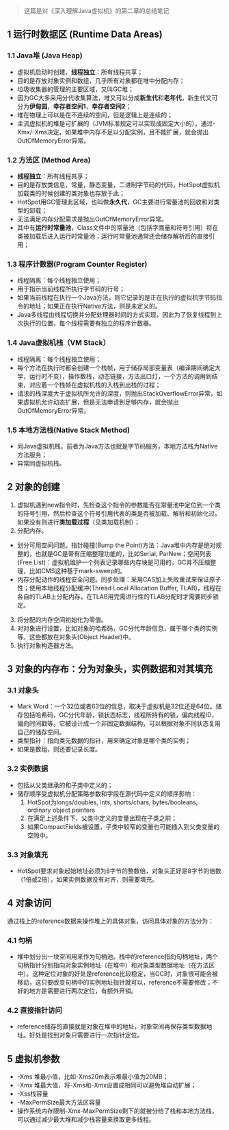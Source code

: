 > 这篇是对《深入理解Java虚拟机》的第二章的总结笔记

## 1 运行时数据区 (Runtime Data Areas)
### 1.1 Java堆  (Java Heap)

* 虚拟机启动时创建，**线程独立**：所有线程共享；
* 目的是存放对象实例和数组，几乎所有对象都在堆中分配内存；
* 垃圾收集器的管理的主要区域，又叫GC堆；
* 因为GC大多采用分代收集算法，堆又可以分成**新生代**和**老年代**，新生代又可分为**伊甸园**，**幸存者空间1**，**幸存者空间2**；
* 堆在物理上可以是在不连续的空间，但是逻辑上是连续的；
* 主流虚拟机的堆是可扩展的（JVM标准规定可以实现成固定大小的），通过-Xmx/-Xms决定，如果堆中内存不足以分配实例，且不能扩展，就会抛出OutOfMemoryError异常。

<!--more-->

### 1.2 方法区 (Method Area)

* **线程独立**：所有线程共享；
* 目的是存放类信息，常量，静态变量，二进制字节码的代码，HotSpot虚拟机加载类的时候创建的类对象也存放于此；
* HotSpot用GC管理此区域，也叫做**永久代**，GC主要进行常量池的回收和对类型的卸载；
* 无法满足内存分配需求是抛出OutOfMemoryError异常。
* 其中有**运行时常量池**，Class文件中的常量池（包括字面量和符号引用）将在类被加载后进入运行时常量池；运行时常量池通常还会储存解析后的直接引用；

### 1.3 程序计数器(Program Counter Register)

* 线程隔离：每个线程独立使用；
* 用于指示当前线程所执行字节码的行号；
* 如果当前线程在执行一个Java方法，则它记录的是正在执行的虚拟机字节码指令的地址；如果正在执行Native方法，则是未定义的。
* Java多线程由线程切换并分配处理器时间的方式实现，因此为了恢复线程到上次执行的位置，每个线程需要有独立的程序计数器。

### 1.4 Java虚拟机栈（VM Stack）

* 线程隔离：每个线程独立使用；
* 每个方法在执行时都会创建一个栈帧，用于储存局部变量表（编译期间确定大学，运行时不变），操作数栈，动态链接，方法出口灯，一个方法的调用到结束，对应着一个栈帧在虚拟机栈的入栈到出栈的过程；
* 请求的栈深度大于虚拟机所允许的深度，则抛出StackOverflowError异常，如果虚拟机允许动态扩展，但是无法申请到足够内存，就会抛出OutOfMemoryError异常。

### 1.5 本地方法栈(Native Stack Method)

* 同Java虚拟机栈，前者为Java方法也就是字节码服务，本地方法栈为Native方法服务；
* 异常同虚拟机栈。

## 2 对象的创建

1. 虚拟机遇到new指令时，先检查这个指令的参数能否在常量池中定位到一个类的符号引用，然后检查这个符号引用代表的类是否被加载、解析和初始化过。如果没有则进行**类加载过程**（见类加载机制）；
2. 分配内存。
  * 划分可用空间问题。指针碰撞(Bump the Point)方法：Java堆中内存是绝对规整的，也就是GC是带有压缩整理功能的，比如Serial, ParNew；空闲列表(Free List)：虚拟机维护一个列表记录哪些内存块是可用的，GC并不压缩整理，比如CMS这种基于mark-sweep的。
  * 内存分配动作的线程安全问题。同步处理：采用CAS加上失败重试来保证原子性；使用本地线程分配缓冲(Thread Local Allocation Buffer, TLAB)，线程在各自的TLAB上分配内存，在TLAB用完需进行性的TLAB分配时才需要同步锁定。
3. 将分配的内存空间初始化为零值。
4. 对对象进行设置，比如对象的哈希码，GC分代年龄信息，属于哪个类的实例等，这些都放在对象头(Object Header)中。
5. 执行<init>对象构造器方法。

## 3 对象的内存布：分为对象头，实例数据和对其填充
### 3.1 对象头

* Mark Word：一个32位或者63位的信息，取决于虚拟机是32位还是64位。储存包括哈希码，GC分代年龄，锁状态标志，线程所持有的锁，偏向线程ID，偏向时间戳等。它被设计成一个非固定数据结构，可以根据对象不同状态复用自己的储存空间。
* 类型指针：指向类元数据的指针，用来确定对象是哪个类的实例；
* 如果是数组，则还要记录长度。

### 3.2 实例数据

* 包括从父类继承的和子类中定义的；
* 储存顺序受虚拟机分配策略参数和字段在源代码中定义的顺序影响：
  1. HotSpot为longs/doubles, ints, shorts/chars, bytes/booleans, ordinary object pointers
  2. 在满足上述条件下，父类中定义的变量出现在子类之前；
  3. 如果CompactFields被设置，子类中较窄的变量也可能插入到父类变量的空隙中。

### 3.3 对象填充

* HotSpot要求对象起始地址必须为8字节的整数倍，对象头正好是8字节的倍数（1倍或2倍），如果实例数据没有对齐，则需要填充。

## 4 对象访问

通过栈上的reference数据来操作堆上的具体对象，访问具体对象的方法分为：

### 4.1 句柄

* 堆中划分出一块空间用来作为句柄池。栈中的reference指向句柄地址，两个句柄指针分别指向对象实例地址（在堆中）和对象类型数据地址（在方法区中）。这种定位对象的好处是reference比较稳定，当GC时，对象很可能会被移动，这只要改变句柄中的实例地址指针就可以，reference不需要修改；不好的地方是需要进行两次定位，有额外开销。

### 4.2 直接指针访问

* reference储存的直接就是对象在堆中的地址，对象空间再保存类型数据地址。好处是找到对象只需要进行一次指针定位。

## 5 虚拟机参数

* -Xms 堆最小值，比如-Xms20m表示堆最小值为20MB；
* -Xmx 堆最大值，将-Xms和-Xmx设置成相同可以避免堆自动扩展；
* -Xss栈容量
* -MaxPermSize最大方法区容量
* 操作系统内存限制-Xmx-MaxPermSize剩下的就被分给了栈和本地方法栈，可以通过减少最大堆和减少栈容量来换取更多线程。